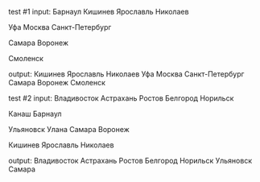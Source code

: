 test #1
input:
Барнаул
Кишинев
Ярославль
Николаев

Уфа
Москва
Санкт-Петербург

Самара
Воронеж

Смоленск

output: Кишинев Ярославль Николаев Уфа Москва Санкт-Петербург Самара Воронеж Смоленск

test #2
input:
Владивосток
Астрахань
Ростов
Белгород
Норильск

Канаш
Барнаул

Ульяновск
Улана
Самара
Воронеж

Кишинев
Ярославль
Николаев

output: Владивосток Астрахань Ростов Белгород Норильск Ульяновск Самара

